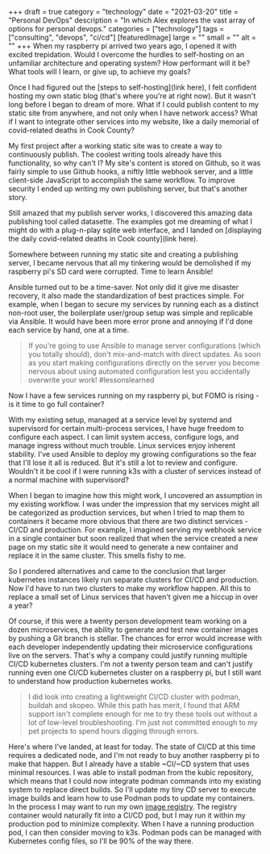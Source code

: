 +++
draft = true
category = "technology"
date = "2021-03-20"
title = "Personal DevOps"
description = "In which Alex explores the vast array of options for personal devops."
categories = ["technology"]
tags = ["consulting", "devops", "ci/cd"]
[featuredImage]
  large = ""
  small = ""
  alt   = ""
+++
When my raspberry pi arrived two years ago, I opened it with excited trepidation. Would I overcome the hurdles to self-hosting on an unfamiliar architecture and operating system? How performant will it be? What tools will I learn, or give up, to achieve my goals?

Once I had figured out the [steps to self-hosting](link here), I felt confident hosting my own static blog (that's where you're at right now). But it wasn't long before I began to dream of more. What if I could publish content to my static site from anywhere, and not only when I have network access? What if I want to integrate other services into my website, like a daily memorial of covid-related deaths in Cook County?

My first project after a working static site was to create a way to continuously publish. The coolest writing tools already have this functionality, so why can't I? My site's content is stored on Github, so it was fairly simple to use Github hooks, a niftly little webhook server, and a little client-side JavaScript to accomplish the same workflow. To improve security I ended up writing my own publishing server, but that's another story.

Still amazed that my publish server works, I discovered this amazing data publishing tool called datasette. The examples got me dreaming of what I might do with a plug-n-play sqlite web interface, and I landed on [displaying the daily covid-related deaths in Cook county](link here).

Somewhere between running my static site and creating a publishing server, I became nervous that all my tinkering would be demolished if my raspberry pi's SD card were corrupted. Time to learn Ansible!

Ansible turned out to be a time-saver. Not only did it give me disaster recovery, it also made the standardization of best practices simple. For example, when I began to secure my services by running each as a distinct non-root user, the boilerplate user/group setup was simple and replicable via Ansible. It would have been more error prone and annoying if I'd done each service by hand, one at a time.

> If you're going to use Ansible to manage server configurations (which you totally should), don't mix-and-match with direct updates. As soon as you start making configurations directly on the server you become nervous about using automated configuration lest you accidentally overwrite your work! #lessonslearned

Now I have a few services running on my raspberry pi, but FOMO is rising - is it time to go full container?

With my existing setup, managed at a service level by systemd and supervisord for certain multi-process services, I have huge freedom to configure each aspect. I can limit system access, configure logs, and manage ingress without much trouble. Linux services enjoy inherent stability. I've used Ansible to deploy my growing configurations so the fear that I'll lose it all is reduced. But it's still a lot to review and configure. Wouldn't it be cool if I were running k3s with a cluster of services instead of a normal machine with supervisord?

When I began to imagine how this might work, I uncovered an assumption in my existing workflow. I was under the impression that my services might all be categorized as production services, but when I tried to map them to containers it became more obvious that there are two distinct services - CI/CD and production. For example, I imagined serving my webhook service in a single container but soon realized that when the service created a new page on my static site it would need to generate a new container and replace it in the same cluster. This smells fishy to me.

So I pondered alternatives and came to the conclusion that larger kubernetes instances likely run separate clusters for CI/CD and production. Now I'd have to run two clusters to make my workflow happen. All this to replace a small set of Linux services that haven't given me a hiccup in over a year?

Of course, if this were a twenty person development team working on a dozen microservices, the ability to generate and test new container images by pushing a Git branch is stellar. The chances for error would increase with each developer independently updating their microservice configurations live on the servers. That's why a company could justify running multiple CI/CD kubernetes clusters. I'm not a twenty person team and can't justify running even one CI/CD kubernetes cluster on a raspberry pi, but I still want to understand how production kubernetes works.

> I did look into creating a lightweight CI/CD cluster with podman, buildah and skopeo. While this path has merit, I found that ARM support isn't complete enough for me to try these tools out without a lot of low-level troubleshooting. I'm just not committed enough to my pet projects to spend hours digging through errors.

Here's where I've landed, at least for today. The state of CI/CD at this time requires a dedicated node, and I'm not ready to buy another raspberry pi to make that happen. But I already have a stable ~CI/~CD system that uses minimal resources. I was able to install podman from the kubic repository, which means that I could now integrate podman commands into my existing system to replace direct builds. So I'll update my tiny CD server to execute image builds and learn how to use Podman pods to update my containers. In the process I may want to run my own [image registry](https://hub.docker.com/_/registry/). The registry container would naturally fit into a CI/CD pod, but I may run it within my production pod to minimize complexity. When I have a running production pod, I can then consider moving to k3s. Podman pods can be managed with Kubernetes config files, so I'll be 90% of the way there.
